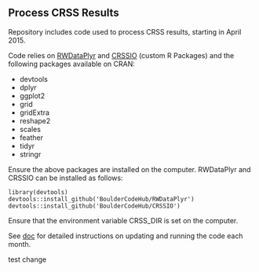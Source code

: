 ## Process CRSS Results
Repository includes code used to process CRSS results, starting in April 2015.

Code relies on [RWDataPlyr](https://github.com/BoulderCodeHub/RWDataPlyr) and 
[CRSSIO](https://github.com/BoulderCodeHub/CRSSIO) (custom R Packages) and the following packages available on CRAN:
* devtools
* dplyr
* ggplot2
* grid
* gridExtra
* reshape2
* scales
* feather
* tidyr
* stringr

Ensure the above packages are installed on the computer. RWDataPlyr and CRSSIO can be installed as follows:
```
library(devtools)
devtools::install_github('BoulderCodeHub/RWDataPlyr')
devtools::install_github('BoulderCodeHub/CRSSIO')
```

Ensure that the environment variable CRSS_DIR is set on the computer.

See [doc](doc) for detailed instructions on updating and running the code each month.

test change
